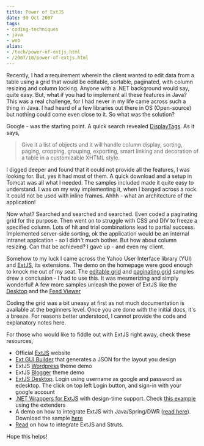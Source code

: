 ```yaml
---
title: Power of ExtJS
date: 30 Oct 2007
tags: 
- coding-techniques
- java
- web
alias:
- /tech/power-of-extjs.html
- /2007/10/power-of-extjs.html
---
```


Recently, I had a requirement wherein the client wanted to edit data from a table 
using a grid that would be editable, sortable, paginated, with column resizing and 
column locking. Anyone with a .NET background would say, quite easy. But, what if 
you had to implement all these features in Java? This was a real challenge, for I 
had never in my life came across such a thing in Java. I had heard of a few libraries 
out there in OS (Open-source) but nothing could come even close to it. So what was 
the solution?

<!-- break here -->

Google - was the starting point. A quick search revealed 
<a href="http://displaytag.sourceforge.net/">DisplayTags</a>. As it says, 

> Give it a list of objects and it will handle column display, sorting, paging, cropping, 
> grouping, exporting, smart linking and decoration of a table in a customizable XHTML style.

I digged deeper and found that it could not provide all the features, I was looking for. 
But, yes it had most of them. A quick download and a setup in Tomcat was all what I needed. 
The samples included made it quite easy to understand. I was on my way implementing it, when 
I banged across a rock. It could not be used with inline frames. Ahhh - what an architecture 
of the application!

Now what? Searched and searched and searched. Even coded a paginating grid for the purpose. 
Then went on to struggle with CSS and DIV to freeze a specified column. Lots of hit and 
trial combinations lead to partial success. Implemented server-side sorting, ok the application 
would be an internal intranet applcation - so I didn't much bother. But how about column resizing. 
Can that be achieved? I gave up - and even my client.

Somehow to my luck I came across the Yahoo User Interface library (YUI) and 
<a href="http://www.extjs.com">ExtJS</a>, its extensions. The demo on the homepage were good 
enough to knock me out of my seat. The 
<a href="http://extjs.com/deploy/dev/examples/grid/edit-grid.html">editable grid</a> and 
<a href="http://extjs.com/deploy/dev/examples/grid/paging.html">paginating grid</a> samples 
drew a conclusion - I had to use this. It was mesmerizing and simply wonderful! A few more 
samples unleash the power of ExtJS like the 
<a href="http://extjs.com/deploy/dev/examples/desktop/desktop.html">Desktop</a> and the 
<a href="http://extjs.com/deploy/dev/examples/feed-viewer/view.html">Feed Viewer</a>

Coding the grid was a bit uneasy at first as not much documentation is available at the 
beginners level. Once you are done with the initial docs, it's a breeze. For reasons better 
understood, I cannot provide the code and explanatory notes here.

For those who would like to fiddle out with ExtJS right away, check these resources,

* Official <a href="http://www.extjs.com">ExtJS</a> website
* <a href="http://tof2k.com/ext/formbuilder/">Ext GUI Builder</a> that generates a JSON for the layout you design
* ExtJS <a href="http://extjswordpress.net/">Wordpress</a> theme demo
* ExtJS <a href="http://extjstest.blogspot.com/">Blogger</a> theme demo
* <a href="http://www.pazor.com/Clients/GoogleDesktop/Files/examples/window/desktop.html">ExtJS Desktop</a>. Login using username as google and password as edesktop. The click on top left Login button, and sign-in with your google account
* <a href="http://www.codeplex.com/ExtJsExtenderControl">.NET Wrappers for ExtJS</a> with design-time support. Check <a href="http://www.extendersamples.qsh.eu/">this example</a> using the extenders
* A demo on how to integrate ExtJS with Java/Spring/DWR (<a href="http://extjs.com/forum/showthread.php?t=5586&amp;highlight=java">read here</a>). Download the sample <a href="http://scottwalter.com/mint/pepper/tillkruess/downloads/download.php?uri=http%3A//scottwalter.com/files/java-ext.zip">here</a>
* <a href="http://extjs.com/forum/showthread.php?t=12545&amp;highlight=java">Read</a> on how to integrate ExtJS and Struts.

Hope this helps!